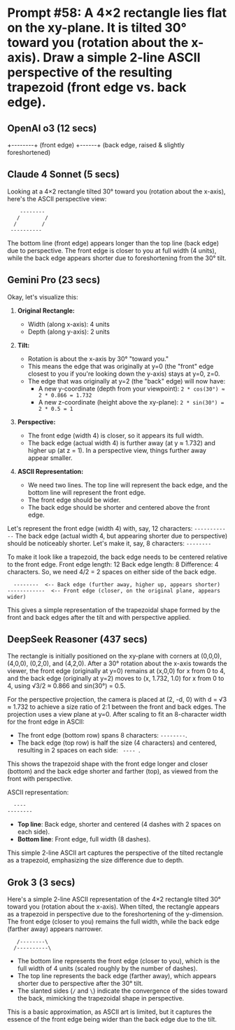 # Prompt #58: A 4×2 rectangle lies flat on the xy-plane. It is tilted 30° toward you (rotation about the x-axis). Draw a simple 2-line ASCII perspective of the resulting trapezoid (front edge vs. back edge).

## OpenAI o3  (12 secs)
+--------+      (front edge)
  +------+      (back edge, raised & slightly foreshortened)

## Claude 4 Sonnet  (5 secs)
Looking at a 4×2 rectangle tilted 30° toward you (rotation about the x-axis), here's the ASCII perspective view:

```
    --------
   /        /
  /        /
 ----------
```

The bottom line (front edge) appears longer than the top line (back edge) due to perspective. The front edge is closer to you at full width (4 units), while the back edge appears shorter due to foreshortening from the 30° tilt.

## Gemini Pro  (23 secs)
Okay, let's visualize this:

1.  **Original Rectangle:**
    *   Width (along x-axis): 4 units
    *   Depth (along y-axis): 2 units

2.  **Tilt:**
    *   Rotation is about the x-axis by 30° "toward you."
    *   This means the edge that was originally at y=0 (the "front" edge closest to you if you're looking down the y-axis) stays at y=0, z=0.
    *   The edge that was originally at y=2 (the "back" edge) will now have:
        *   A new y-coordinate (depth from your viewpoint): `2 * cos(30°) ≈ 2 * 0.866 = 1.732`
        *   A new z-coordinate (height above the xy-plane): `2 * sin(30°) = 2 * 0.5 = 1`

3.  **Perspective:**
    *   The front edge (width 4) is closer, so it appears its full width.
    *   The back edge (actual width 4) is further away (at y ≈ 1.732) and higher up (at z = 1). In a perspective view, things further away appear smaller.

4.  **ASCII Representation:**
    *   We need two lines. The top line will represent the back edge, and the bottom line will represent the front edge.
    *   The front edge should be wider.
    *   The back edge should be shorter and centered above the front edge.

Let's represent the front edge (width 4) with, say, 12 characters: `------------`
The back edge (actual width 4, but appearing shorter due to perspective) should be noticeably shorter. Let's make it, say, 8 characters: `--------`

To make it look like a trapezoid, the back edge needs to be centered relative to the front edge.
Front edge length: 12
Back edge length: 8
Difference: 4 characters. So, we need 4/2 = 2 spaces on either side of the back edge.

```ascii
  --------  <-- Back edge (further away, higher up, appears shorter)
------------  <-- Front edge (closer, on the original plane, appears wider)
```

This gives a simple representation of the trapezoidal shape formed by the front and back edges after the tilt and with perspective applied.

## DeepSeek Reasoner  (437 secs)
The rectangle is initially positioned on the xy-plane with corners at (0,0,0), (4,0,0), (0,2,0), and (4,2,0). After a 30° rotation about the x-axis towards the viewer, the front edge (originally at y=0) remains at (x,0,0) for x from 0 to 4, and the back edge (originally at y=2) moves to (x, 1.732, 1.0) for x from 0 to 4, using √3/2 ≈ 0.866 and sin(30°) = 0.5.

For the perspective projection, the camera is placed at (2, -d, 0) with d = √3 ≈ 1.732 to achieve a size ratio of 2:1 between the front and back edges. The projection uses a view plane at y=0. After scaling to fit an 8-character width for the front edge in ASCII:

- The front edge (bottom row) spans 8 characters: `--------`.
- The back edge (top row) is half the size (4 characters) and centered, resulting in 2 spaces on each side: `  ----  `.

This shows the trapezoid shape with the front edge longer and closer (bottom) and the back edge shorter and farther (top), as viewed from the front with perspective.

ASCII representation:
```
  ----  
--------
```

- **Top line**: Back edge, shorter and centered (4 dashes with 2 spaces on each side).
- **Bottom line**: Front edge, full width (8 dashes).

This simple 2-line ASCII art captures the perspective of the tilted rectangle as a trapezoid, emphasizing the size difference due to depth.

## Grok 3  (3 secs)
Here's a simple 2-line ASCII representation of the 4×2 rectangle tilted 30° toward you (rotation about the x-axis). When tilted, the rectangle appears as a trapezoid in perspective due to the foreshortening of the y-dimension. The front edge (closer to you) remains the full width, while the back edge (farther away) appears narrower.

```
   /--------\
  /----------\
```

- The bottom line represents the front edge (closer to you), which is the full width of 4 units (scaled roughly by the number of dashes).
- The top line represents the back edge (farther away), which appears shorter due to perspective after the 30° tilt.
- The slanted sides (`/` and `\`) indicate the convergence of the sides toward the back, mimicking the trapezoidal shape in perspective.

This is a basic approximation, as ASCII art is limited, but it captures the essence of the front edge being wider than the back edge due to the tilt.

